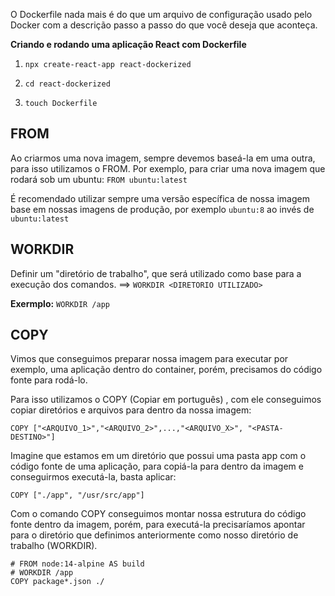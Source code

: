 O Dockerfile nada mais é do que um arquivo de configuração usado pelo Docker com a descrição passo a passo do que você deseja que aconteça.

**Criando e rodando uma aplicação React com Dockerfile**

1. `npx create-react-app react-dockerized`

2. `cd react-dockerized`

3. `touch Dockerfile`

## FROM

Ao criarmos uma nova imagem, sempre devemos baseá-la em uma outra, para isso utilizamos o FROM. Por exemplo, para criar uma nova imagem que rodará sob um ubuntu: `FROM ubuntu:latest`

É recomendado utilizar sempre uma versão específica de nossa imagem base em nossas imagens de produção, por exemplo `ubuntu:8` ao invés de `ubuntu:latest`

## WORKDIR

Definir um "diretório de trabalho", que será utilizado como base para a execução dos comandos. ==> `WORKDIR <DIRETORIO UTILIZADO>`

**Exermplo:** `WORKDIR /app`

## COPY

Vimos que conseguimos preparar nossa imagem para executar por exemplo, uma aplicação dentro do container, porém, precisamos do código fonte para rodá-lo.

Para isso utilizamos o COPY (Copiar em português) , com ele conseguimos copiar diretórios e arquivos para dentro da nossa imagem:
```
COPY ["<ARQUIVO_1>","<ARQUIVO_2>",...,"<ARQUIVO_X>", "<PASTA-DESTINO>"]
```
Imagine que estamos em um diretório que possui uma pasta app com o código fonte de uma aplicação, para copiá-la para dentro da imagem e conseguirmos executá-la, basta aplicar:
```
COPY ["./app", "/usr/src/app"]
```
Com o comando COPY conseguimos montar nossa estrutura do código fonte dentro da imagem, porém, para executá-la precisaríamos apontar para o diretório que definimos anteriormente como nosso diretório de trabalho (WORKDIR).
```
# FROM node:14-alpine AS build
# WORKDIR /app
COPY package*.json ./
```


